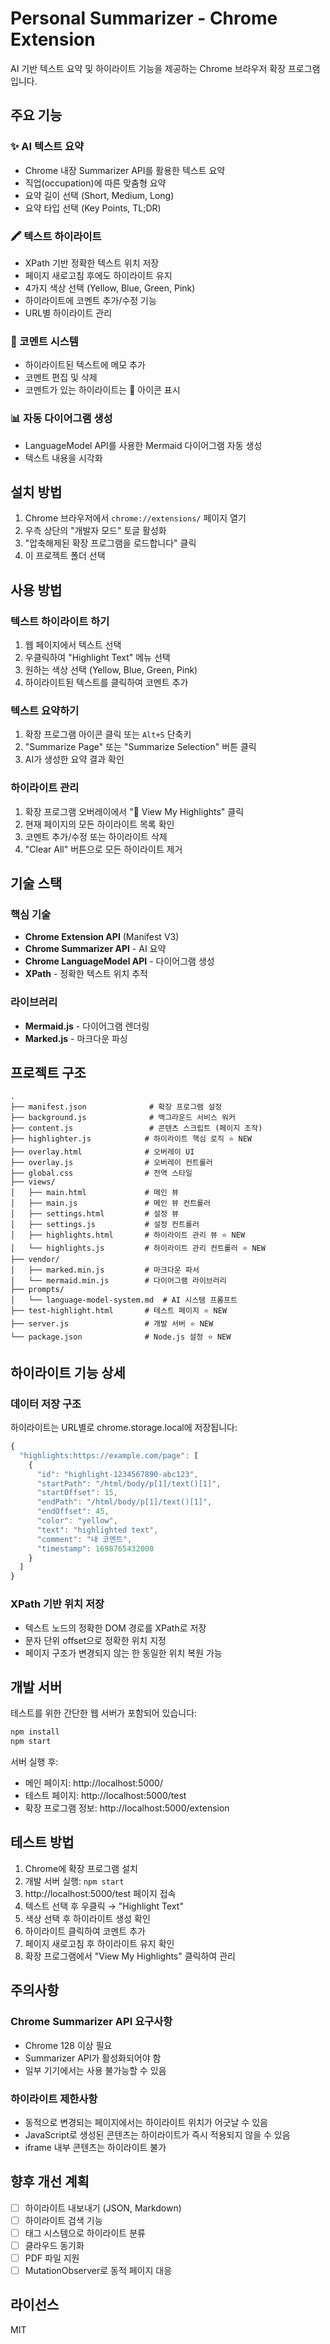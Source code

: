 # Personal Summarizer - Chrome Extension

AI 기반 텍스트 요약 및 하이라이트 기능을 제공하는 Chrome 브라우저 확장 프로그램입니다.

## 주요 기능

### ✨ AI 텍스트 요약
- Chrome 내장 Summarizer API를 활용한 텍스트 요약
- 직업(occupation)에 따른 맞춤형 요약
- 요약 길이 선택 (Short, Medium, Long)
- 요약 타입 선택 (Key Points, TL;DR)

### 🖍️ 텍스트 하이라이트
- XPath 기반 정확한 텍스트 위치 저장
- 페이지 새로고침 후에도 하이라이트 유지
- 4가지 색상 선택 (Yellow, Blue, Green, Pink)
- 하이라이트에 코멘트 추가/수정 기능
- URL별 하이라이트 관리

### 💬 코멘트 시스템
- 하이라이트된 텍스트에 메모 추가
- 코멘트 편집 및 삭제
- 코멘트가 있는 하이라이트는 💬 아이콘 표시

### 📊 자동 다이어그램 생성
- LanguageModel API를 사용한 Mermaid 다이어그램 자동 생성
- 텍스트 내용을 시각화

## 설치 방법

1. Chrome 브라우저에서 `chrome://extensions/` 페이지 열기
2. 우측 상단의 "개발자 모드" 토글 활성화
3. "압축해제된 확장 프로그램을 로드합니다" 클릭
4. 이 프로젝트 폴더 선택

## 사용 방법

### 텍스트 하이라이트 하기

1. 웹 페이지에서 텍스트 선택
2. 우클릭하여 "Highlight Text" 메뉴 선택
3. 원하는 색상 선택 (Yellow, Blue, Green, Pink)
4. 하이라이트된 텍스트를 클릭하여 코멘트 추가

### 텍스트 요약하기

1. 확장 프로그램 아이콘 클릭 또는 `Alt+S` 단축키
2. "Summarize Page" 또는 "Summarize Selection" 버튼 클릭
3. AI가 생성한 요약 결과 확인

### 하이라이트 관리

1. 확장 프로그램 오버레이에서 "📝 View My Highlights" 클릭
2. 현재 페이지의 모든 하이라이트 목록 확인
3. 코멘트 추가/수정 또는 하이라이트 삭제
4. "Clear All" 버튼으로 모든 하이라이트 제거

## 기술 스택

### 핵심 기술
- **Chrome Extension API** (Manifest V3)
- **Chrome Summarizer API** - AI 요약
- **Chrome LanguageModel API** - 다이어그램 생성
- **XPath** - 정확한 텍스트 위치 추적

### 라이브러리
- **Mermaid.js** - 다이어그램 렌더링
- **Marked.js** - 마크다운 파싱

## 프로젝트 구조

```
.
├── manifest.json              # 확장 프로그램 설정
├── background.js              # 백그라운드 서비스 워커
├── content.js                 # 콘텐츠 스크립트 (페이지 조작)
├── highlighter.js            # 하이라이트 핵심 로직 ⭐ NEW
├── overlay.html              # 오버레이 UI
├── overlay.js                # 오버레이 컨트롤러
├── global.css                # 전역 스타일
├── views/
│   ├── main.html             # 메인 뷰
│   ├── main.js               # 메인 뷰 컨트롤러
│   ├── settings.html         # 설정 뷰
│   ├── settings.js           # 설정 컨트롤러
│   ├── highlights.html       # 하이라이트 관리 뷰 ⭐ NEW
│   └── highlights.js         # 하이라이트 관리 컨트롤러 ⭐ NEW
├── vendor/
│   ├── marked.min.js         # 마크다운 파서
│   └── mermaid.min.js        # 다이어그램 라이브러리
├── prompts/
│   └── language-model-system.md  # AI 시스템 프롬프트
├── test-highlight.html       # 테스트 페이지 ⭐ NEW
├── server.js                 # 개발 서버 ⭐ NEW
└── package.json              # Node.js 설정 ⭐ NEW
```

## 하이라이트 기능 상세

### 데이터 저장 구조

하이라이트는 URL별로 chrome.storage.local에 저장됩니다:

```javascript
{
  "highlights:https://example.com/page": [
    {
      "id": "highlight-1234567890-abc123",
      "startPath": "/html/body/p[1]/text()[1]",
      "startOffset": 15,
      "endPath": "/html/body/p[1]/text()[1]",
      "endOffset": 45,
      "color": "yellow",
      "text": "highlighted text",
      "comment": "내 코멘트",
      "timestamp": 1698765432000
    }
  ]
}
```

### XPath 기반 위치 저장

- 텍스트 노드의 정확한 DOM 경로를 XPath로 저장
- 문자 단위 offset으로 정확한 위치 지정
- 페이지 구조가 변경되지 않는 한 동일한 위치 복원 가능

## 개발 서버

테스트를 위한 간단한 웹 서버가 포함되어 있습니다:

```bash
npm install
npm start
```

서버 실행 후:
- 메인 페이지: http://localhost:5000/
- 테스트 페이지: http://localhost:5000/test
- 확장 프로그램 정보: http://localhost:5000/extension

## 테스트 방법

1. Chrome에 확장 프로그램 설치
2. 개발 서버 실행: `npm start`
3. http://localhost:5000/test 페이지 접속
4. 텍스트 선택 후 우클릭 → "Highlight Text"
5. 색상 선택 후 하이라이트 생성 확인
6. 하이라이트 클릭하여 코멘트 추가
7. 페이지 새로고침 후 하이라이트 유지 확인
8. 확장 프로그램에서 "View My Highlights" 클릭하여 관리

## 주의사항

### Chrome Summarizer API 요구사항
- Chrome 128 이상 필요
- Summarizer API가 활성화되어야 함
- 일부 기기에서는 사용 불가능할 수 있음

### 하이라이트 제한사항
- 동적으로 변경되는 페이지에서는 하이라이트 위치가 어긋날 수 있음
- JavaScript로 생성된 콘텐츠는 하이라이트가 즉시 적용되지 않을 수 있음
- iframe 내부 콘텐츠는 하이라이트 불가

## 향후 개선 계획

- [ ] 하이라이트 내보내기 (JSON, Markdown)
- [ ] 하이라이트 검색 기능
- [ ] 태그 시스템으로 하이라이트 분류
- [ ] 클라우드 동기화
- [ ] PDF 파일 지원
- [ ] MutationObserver로 동적 페이지 대응

## 라이선스

MIT
